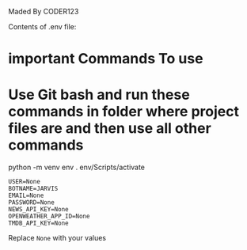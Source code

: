 Maded By CODER123

Contents of .env file:
# important Commands To use
# Use Git bash and run these commands in folder where project files are and then use all other commands
python -m venv env
. env/Scripts/activate


```
USER=None
BOTNAME=JARVIS
EMAIL=None
PASSWORD=None
NEWS_API_KEY=None
OPENWEATHER_APP_ID=None
TMDB_API_KEY=None
```

Replace `None` with your values
